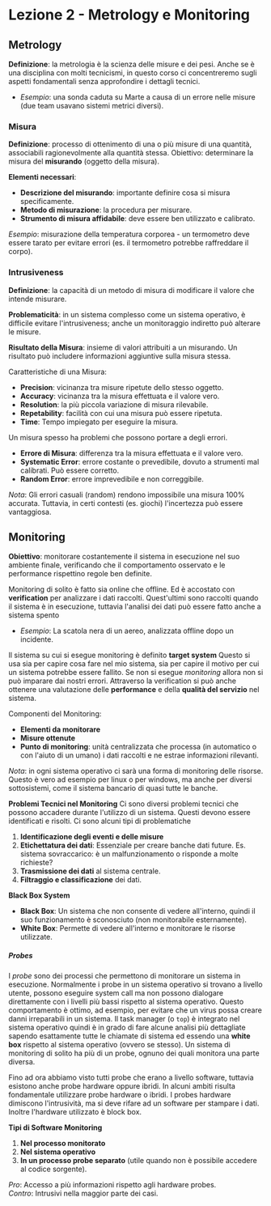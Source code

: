 # Lezione 2 - Metrology e Monitoring

## Metrology

**Definizione**: la metrologia è la scienza delle misure e dei pesi. Anche se è una disciplina con molti tecnicismi, in questo corso ci concentreremo sugli aspetti fondamentali senza approfondire i dettagli tecnici.

  - *Esempio*: una sonda caduta su Marte a causa di un errore nelle misure (due team usavano sistemi metrici diversi).
  
### Misura

 **Definizione**: processo di ottenimento di una o più misure di una quantità, associabili ragionevolmente alla quantità stessa. Obiettivo: determinare la misura del **misurando** (oggetto della misura).

**Elementi necessari**:
  - **Descrizione del misurando**: importante definire cosa si misura specificamente.
  - **Metodo di misurazione**: la procedura per misurare.
  - **Strumento di misura affidabile**: deve essere ben utilizzato e calibrato.
  
  *Esempio*: misurazione della temperatura corporea - un termometro deve essere tarato per evitare errori (es. il termometro potrebbe raffreddare il corpo).

### Intrusiveness

**Definizione**: la capacità di un metodo di misura di modificare il valore che intende misurare.

**Problematicità**: in un sistema complesso come un sistema operativo, è difficile evitare l'intrusiveness; anche un monitoraggio indiretto può alterare le misure.

**Risultato della Misura**: insieme di valori attribuiti a un misurando. Un risultato può includere informazioni aggiuntive sulla misura stessa.

Caratteristiche di una Misura:
- **Precision**: vicinanza tra misure ripetute dello stesso oggetto.
- **Accuracy**: vicinanza tra la misura effettuata e il valore vero.
- **Resolution**: la più piccola variazione di misura rilevabile.
- **Repetability**: facilità con cui una misura può essere ripetuta.
- **Time**: Tempo impiegato per eseguire la misura.

Un misura spesso ha problemi che possono portare a degli errori.
 - **Errore di Misura**: differenza tra la misura effettuata e il valore vero.
  - **Systematic Error**: errore costante o prevedibile, dovuto a strumenti mal calibrati. Può essere corretto.
  - **Random Error**: errore imprevedibile e non correggibile.

*Nota*: Gli errori casuali (random) rendono impossibile una misura 100% accurata. Tuttavia, in certi contesti (es. giochi) l'incertezza può essere vantaggiosa.

## Monitoring

**Obiettivo**:  monitorare costantemente il sistema in esecuzione nel suo ambiente finale, verificando che il comportamento osservato e le performance rispettino regole ben definite.

Monitoring di solito è fatto sia online che offline. Ed è accostato con **verification** per analizzare i dati raccolti. Quest'ultimi sono raccolti quando il sistema è in esecuzione, tuttavia l'analisi dei dati può essere fatto anche a sistema spento

  - *Esempio*: La scatola nera di un aereo, analizzata offline dopo un incidente.

Il sistema su cui si esegue monitoring è definito **target system**
Questo si usa sia per capire cosa fare nel mio sistema, sia per capire il motivo per cui un sistema potrebbe essere fallito. Se non si esegue *monitoring* allora non si può imparare dai nostri errori. Attraverso la verification si può anche ottenere una valutazione delle **performance** e della **qualità del servizio** nel sistema.

Componenti del Monitoring:
- **Elementi da monitorare**
- **Misure ottenute**
- **Punto di monitoring**: unità centralizzata che processa (in automatico o con l'aiuto di un umano) i dati raccolti e ne estrae informazioni rilevanti.

*Nota*: in ogni sistema operativo ci sarà una forma di monitoring delle risorse. Questo è vero ad esempio per linux o per windows, ma anche per diversi sottosistemi, come il sistema bancario di quasi tutte le banche.

**Problemi Tecnici nel Monitoring**
Ci sono diversi problemi tecnici che possono accadere durante l'utilizzo di un sistema. Questi devono essere identificati e risolti. Ci sono alcuni tipi di problematiche
1. **Identificazione degli eventi e delle misure**
2. **Etichettatura dei dati**: Essenziale per creare banche dati future. Es. sistema sovraccarico: è un malfunzionamento o risponde a molte richieste?
3. **Trasmissione dei dati** al sistema centrale.
4. **Filtraggio e classificazione** dei dati.

**Black Box System**
- **Black Box**: Un sistema che non consente di vedere all'interno, quindi il suo funzionamento è sconosciuto (non monitorabile esternamente).
- **White Box**: Permette di vedere all'interno e monitorare le risorse utilizzate.

##### Probes
I *probe* sono dei processi che permettono di monitorare un sistema in esecuzione. Normalmente i probe in un sistema operativo si trovano a livello utente, possono eseguire system call ma non possono dialogare direttamente con i livelli più bassi rispetto al sistema operativo. Questo comportamento è ottimo, ad esempio, per evitare che un virus possa creare danni irreparabili in un sistema.
Il task manager (o `top`) è integrato nel sistema operativo quindi è in grado di fare alcune analisi più dettagliate sapendo esattamente tutte le chiamate di sistema ed essendo una **white box** rispetto al sistema operativo (ovvero se stesso).
Un sistema di monitoring di solito ha più di un probe, ognuno dei quali monitora una parte diversa.

Fino ad ora abbiamo visto tutti probe che erano a livello software, tuttavia esistono anche probe hardware oppure ibridi.
In alcuni ambiti risulta fondamentale utilizzare probe hardware o ibridi. I probes hardware dimiscono l'intrusività, ma si deve rifare ad un software per stampare i dati. Inoltre l'hardware utilizzato è block box.

 **Tipi di Software Monitoring**
1. **Nel processo monitorato**
2. **Nel sistema operativo**
3. **In un processo probe separato** (utile quando non è possibile accedere al codice sorgente).

*Pro*: Accesso a più informazioni rispetto agli hardware probes.  
*Contro*: Intrusivi nella maggior parte dei casi.
